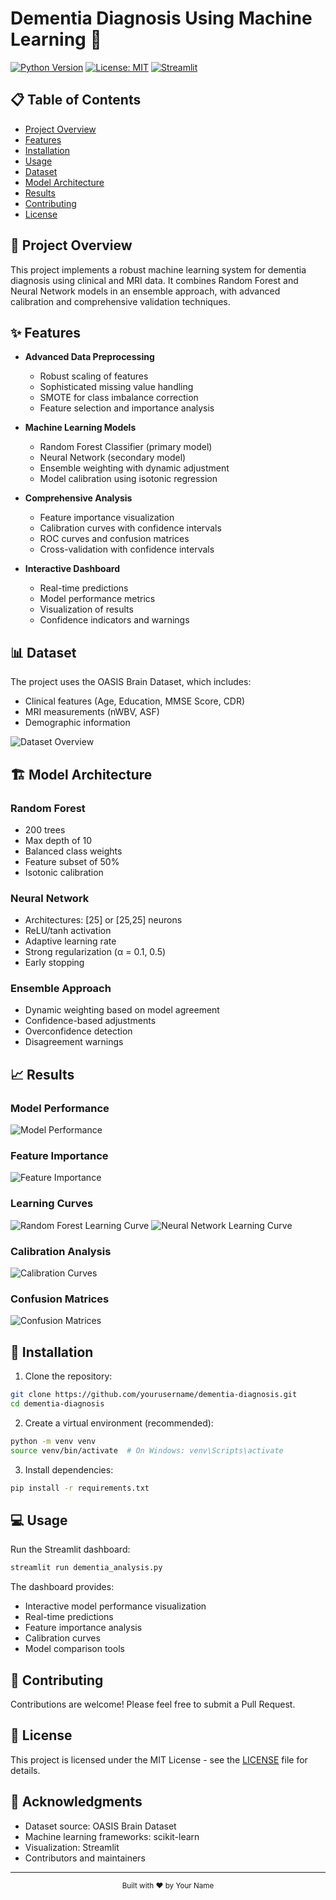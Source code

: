 # Dementia Diagnosis Using Machine Learning 🧠

[![Python Version](https://img.shields.io/badge/python-3.12-blue.svg)](https://www.python.org/downloads/)
[![License: MIT](https://img.shields.io/badge/License-MIT-yellow.svg)](https://opensource.org/licenses/MIT)
[![Streamlit](https://static.streamlit.io/badges/streamlit_badge_black_white.svg)](https://streamlit.io)

## 📋 Table of Contents
- [Project Overview](#project-overview)
- [Features](#features)
- [Installation](#installation)
- [Usage](#usage)
- [Dataset](#dataset)
- [Model Architecture](#model-architecture)
- [Results](#results)
- [Contributing](#contributing)
- [License](#license)

## 🎯 Project Overview
This project implements a robust machine learning system for dementia diagnosis using clinical and MRI data. It combines Random Forest and Neural Network models in an ensemble approach, with advanced calibration and comprehensive validation techniques.

## ✨ Features
- **Advanced Data Preprocessing**
  - Robust scaling of features
  - Sophisticated missing value handling
  - SMOTE for class imbalance correction
  - Feature selection and importance analysis

- **Machine Learning Models**
  - Random Forest Classifier (primary model)
  - Neural Network (secondary model)
  - Ensemble weighting with dynamic adjustment
  - Model calibration using isotonic regression

- **Comprehensive Analysis**
  - Feature importance visualization
  - Calibration curves with confidence intervals
  - ROC curves and confusion matrices
  - Cross-validation with confidence intervals

- **Interactive Dashboard**
  - Real-time predictions
  - Model performance metrics
  - Visualization of results
  - Confidence indicators and warnings

## 📊 Dataset
The project uses the OASIS Brain Dataset, which includes:
- Clinical features (Age, Education, MMSE Score, CDR)
- MRI measurements (nWBV, ASF)
- Demographic information

![Dataset Overview](correlation_matrix.png)

## 🏗️ Model Architecture

### Random Forest
- 200 trees
- Max depth of 10
- Balanced class weights
- Feature subset of 50%
- Isotonic calibration

### Neural Network
- Architectures: [25] or [25,25] neurons
- ReLU/tanh activation
- Adaptive learning rate
- Strong regularization (α = 0.1, 0.5)
- Early stopping

### Ensemble Approach
- Dynamic weighting based on model agreement
- Confidence-based adjustments
- Overconfidence detection
- Disagreement warnings

## 📈 Results

### Model Performance
![Model Performance](model_performance.png)

### Feature Importance
![Feature Importance](feature_importance.png)

### Learning Curves
![Random Forest Learning Curve](learning_curves_random_forest.png)
![Neural Network Learning Curve](learning_curves_neural_network.png)

### Calibration Analysis
![Calibration Curves](calibration_curves.png)

### Confusion Matrices
![Confusion Matrices](confusion_matrices.png)

## 🚀 Installation

1. Clone the repository:
```bash
git clone https://github.com/yourusername/dementia-diagnosis.git
cd dementia-diagnosis
```

2. Create a virtual environment (recommended):
```bash
python -m venv venv
source venv/bin/activate  # On Windows: venv\Scripts\activate
```

3. Install dependencies:
```bash
pip install -r requirements.txt
```

## 💻 Usage

Run the Streamlit dashboard:
```bash
streamlit run dementia_analysis.py
```

The dashboard provides:
- Interactive model performance visualization
- Real-time predictions
- Feature importance analysis
- Calibration curves
- Model comparison tools

## 🤝 Contributing
Contributions are welcome! Please feel free to submit a Pull Request.

## 📝 License
This project is licensed under the MIT License - see the [LICENSE](LICENSE) file for details.

## 🙏 Acknowledgments
- Dataset source: OASIS Brain Dataset
- Machine learning frameworks: scikit-learn
- Visualization: Streamlit
- Contributors and maintainers

---

<div align="center">
  <sub>Built with ❤️ by Your Name</sub>
</div> 
